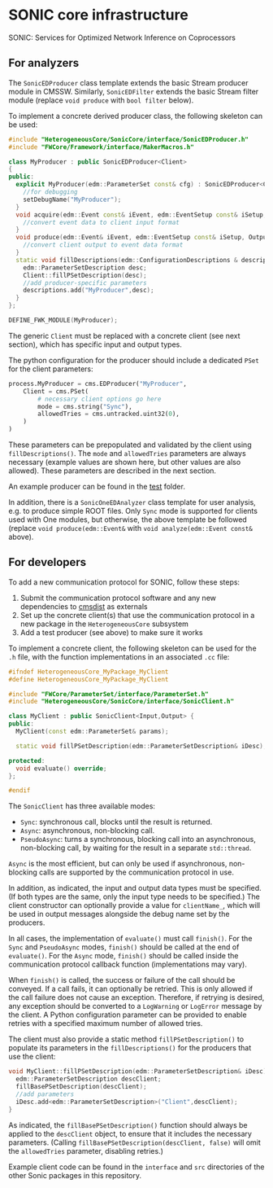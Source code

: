 # SONIC core infrastructure

SONIC: Services for Optimized Network Inference on Coprocessors

## For analyzers

The `SonicEDProducer` class template extends the basic Stream producer module in CMSSW.
Similarly, `SonicEDFilter` extends the basic Stream filter module (replace `void produce` with `bool filter` below).

To implement a concrete derived producer class, the following skeleton can be used:
```cpp
#include "HeterogeneousCore/SonicCore/interface/SonicEDProducer.h"
#include "FWCore/Framework/interface/MakerMacros.h"

class MyProducer : public SonicEDProducer<Client>
{
public:
  explicit MyProducer(edm::ParameterSet const& cfg) : SonicEDProducer<Client>(cfg) {
    //for debugging
    setDebugName("MyProducer");
  }
  void acquire(edm::Event const& iEvent, edm::EventSetup const& iSetup, Input& iInput) override {
    //convert event data to client input format
  }
  void produce(edm::Event& iEvent, edm::EventSetup const& iSetup, Output const& iOutput) override {
    //convert client output to event data format
  }
  static void fillDescriptions(edm::ConfigurationDescriptions & descriptions) {
    edm::ParameterSetDescription desc;
    Client::fillPSetDescription(desc);
    //add producer-specific parameters
    descriptions.add("MyProducer",desc);
  }
};

DEFINE_FWK_MODULE(MyProducer);
```

The generic `Client` must be replaced with a concrete client (see next section), which has specific input and output types.

The python configuration for the producer should include a dedicated `PSet` for the client parameters:
```python
process.MyProducer = cms.EDProducer("MyProducer",
    Client = cms.PSet(
        # necessary client options go here
        mode = cms.string("Sync"),
        allowedTries = cms.untracked.uint32(0),
    )
)
```
These parameters can be prepopulated and validated by the client using `fillDescriptions()`.
The `mode` and `allowedTries` parameters are always necessary (example values are shown here, but other values are also allowed).
These parameters are described in the next section.

An example producer can be found in the [test](./test) folder.

In addition, there is a `SonicOneEDAnalyzer` class template for user analysis, e.g. to produce simple ROOT files.
Only `Sync` mode is supported for clients used with One modules,
but otherwise, the above template be followed (replace `void produce(edm::Event&` with `void analyze(edm::Event const&` above).

## For developers

To add a new communication protocol for SONIC, follow these steps:
1. Submit the communication protocol software and any new dependencies to [cmsdist](https://github.com/cms-sw/cmsdist) as externals
2. Set up the concrete client(s) that use the communication protocol in a new package in the `HeterogeneousCore` subsystem
3. Add a test producer (see above) to make sure it works

To implement a concrete client, the following skeleton can be used for the `.h` file, with the function implementations in an associated `.cc` file:
```cpp
#ifndef HeterogeneousCore_MyPackage_MyClient
#define HeterogeneousCore_MyPackage_MyClient

#include "FWCore/ParameterSet/interface/ParameterSet.h"
#include "HeterogeneousCore/SonicCore/interface/SonicClient.h"

class MyClient : public SonicClient<Input,Output> {
public:
  MyClient(const edm::ParameterSet& params);

  static void fillPSetDescription(edm::ParameterSetDescription& iDesc);

protected:
  void evaluate() override;
};

#endif
```

The `SonicClient` has three available modes:
* `Sync`: synchronous call, blocks until the result is returned.
* `Async`: asynchronous, non-blocking call.
* `PseudoAsync`: turns a synchronous, blocking call into an asynchronous, non-blocking call, by waiting for the result in a separate `std::thread`.

`Async` is the most efficient, but can only be used if asynchronous, non-blocking calls are supported by the communication protocol in use.

In addition, as indicated, the input and output data types must be specified.
(If both types are the same, only the input type needs to be specified.)
The client constructor can optionally provide a value for `clientName_`,
which will be used in output messages alongside the debug name set by the producers.

In all cases, the implementation of `evaluate()` must call `finish()`.
For the `Sync` and `PseudoAsync` modes, `finish()` should be called at the end of `evaluate()`.
For the `Async` mode, `finish()` should be called inside the communication protocol callback function (implementations may vary).

When `finish()` is called, the success or failure of the call should be conveyed.
If a call fails, it can optionally be retried. This is only allowed if the call failure does not cause an exception.
Therefore, if retrying is desired, any exception should be converted to a `LogWarning` or `LogError` message by the client.
A Python configuration parameter can be provided to enable retries with a specified maximum number of allowed tries.

The client must also provide a static method `fillPSetDescription()` to populate its parameters in the `fillDescriptions()` for the producers that use the client:
```cpp
void MyClient::fillPSetDescription(edm::ParameterSetDescription& iDesc) {
  edm::ParameterSetDescription descClient;
  fillBasePSetDescription(descClient);
  //add parameters
  iDesc.add<edm::ParameterSetDescription>("Client",descClient);
}
```

As indicated, the `fillBasePSetDescription()` function should always be applied to the `descClient` object,
to ensure that it includes the necessary parameters.
(Calling `fillBasePSetDescription(descClient, false)` will omit the `allowedTries` parameter, disabling retries.)

Example client code can be found in the `interface` and `src` directories of the other Sonic packages in this repository.
